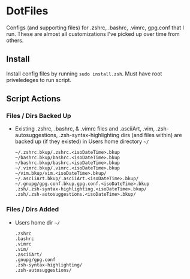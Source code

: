 # DotFiles
Configs (and supporting files) for .zshrc, .bashrc, .vimrc, gpg.conf that I run. These are almost all customizations I've picked up over time from others.

## Install
Install config files by running `sudo install.zsh`.  Must have root priveledeges to run script.

## Script Actions
### Files / Dirs Backed Up
-  Existing .zshrc, .bashrc, & .vimrc files and .asciiArt, .vim, .zsh-autosuggestions, .zsh-syntax-highlighting dirs (and files within) are backed up (if they existed) in Users home directory `~/`
   ```
   ~/.zshrc.bkup/.zshrc.<isoDateTime>.bkup 
   ~/bashrc.bkup/bashrc.<isoDateTime>.bkup
   ~/bashrc.bkup/bashrc.<isoDateTime>.bkup
   ~/.vimrc.bkup/.vimrc.<isoDateTime>.bkup
   ~/vim.bkup/vim.<isoDateTime>.bkup/
   ~/.asciiArt.bkup/.asciiArt.<isoDateTime>.bkup/
   ~/.gnupg/gpg.conf.bkup.gpg.conf.<isoDateTime>.bkup 
   .zsh/.zsh-syntax-highlighting.<isoDateTime>.bkup/
   .zsh/.zsh-autosuggestions.<isoDateTime>.bkup/
   ```
### Files / Dirs Added
-  Users home dir `~/` 
   ```
   .zshrc
   .bashrc
   .vimrc
   .vim/
   .asciiArt/
   .gnupg/gpg.conf
   .zsh-syntax-highlighting/
   .zsh-autosuggestions/
   ```
